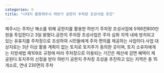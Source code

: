 ```yaml
---
categories: h
title: "나대지 활용제주시 하반기 공한지 주차장 조성사업 추진"
---
```

제주시는 주차난 해소를 위해 공한지를 활용한 하반기 주차장 조성사업에 5억6천800만 원을 투입한다고 3일 밝혔다.공한지 주차장 조성사업은 주차 심화 지역 내에 방치되고 있는 유휴지를 주차장으로 조성하여 시민들에게 주차 편의를 제공하는 사업이다.사업 대상지로는 3년 이상 활용 계획이 없는 토지로 토지주가 동의한 곳이며, 토지 소유자에게는 지방세법 제109조 규정에 따라 주차장으로 이용되는 기간은 재산세 감면 혜택이 제공된다.토지주의 신청을 받아 하반기 공한지 주차장 조성을 추진하고 있는 지역은 총 15개소로, 연내 230면의 주차